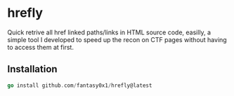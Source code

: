 # hrefly

Quick retrive all href linked paths/links in HTML source code, easilly, a simple tool I developed to speed up the recon on CTF pages without having to access them at first.

## Installation

```go
go install github.com/fantasy0x1/hrefly@latest
```

